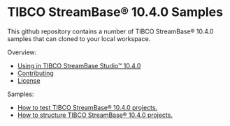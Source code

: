 # TIBCO StreamBase&reg; 10.4.0 Samples

This github repository contains a number of TIBCO StreamBase&reg; 10.4.0 samples that can cloned to your local workspace.

Overview:

* [Using in TIBCO StreamBase Studio&trade; 10.4.0](docs/studio.md)
* [Contributing](docs/contributing.md)
* [License](docs/LICENSE)

Samples:

* [How to test TIBCO StreamBase&reg; 10.4.0 projects.](testing)
* [How to structure TIBCO StreamBase&reg; 10.4.0 projects.](structure)
